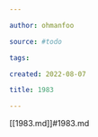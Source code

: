 ```yaml
---

author: ohmanfoo

source: #todo

tags: 

created: 2022-08-07

title: 1983

---
```

[[1983.md]]#1983.md